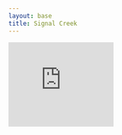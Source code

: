 ```yaml
---
layout: base
title: Signal Creek
---
```


<iframe frameborder="0" src="https://itch.io/embed/1835348?bg_color=13141f&amp;fg_color=ffffff&amp;link_color=c8b8cd&amp;border_color=41424d" width="208" height="167"><a href="https://crowswalk.itch.io/signal-creek">Signal Creek by crowswalk, adomaniia, Esra Slovak, ernabalayan, frogf, aw225</a></iframe>
